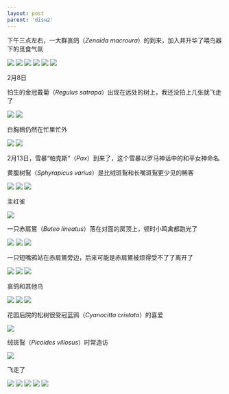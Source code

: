 ```yaml
---
layout: post
parent: 'disw2'
---
```

下午三点左右，一大群哀鸽（<i>Zenaida macroura</i>）的到来，加入并升华了喂鸟器下的觅食气氛

<img class='disc' src='https://lykoseremos.github.io/gmalb-04/disw2/DSC_8376.JPG'>

<img class='disc' src='https://lykoseremos.github.io/gmalb-04/disw2/DSC_8374.JPG'>

<img class='disc' src='https://lykoseremos.github.io/gmalb-04/disw2/DSC_8365.JPG'>

<img class='disc' src='https://lykoseremos.github.io/gmalb-04/disw2/DSC_8366.JPG'>

<img class='disc' src='https://lykoseremos.github.io/gmalb-04/disw2/DSC_8368.JPG'>

<img class='disc' src='https://lykoseremos.github.io/gmalb-04/disw2/DSC_8377.JPG'>

2月8日

怕生的金冠戴菊（<i>Regulus satrapa</i>）出现在远处的树上，我还没拍上几张就飞走了

<img class='disc' src='https://lykoseremos.github.io/gmalb-04/disw2/DSC_8379.JPG'>

<img class='disc' src='https://lykoseremos.github.io/gmalb-04/disw2/DSC_8380.JPG'>

白胸鳾仍然在忙里忙外

<img class='disc' src='https://lykoseremos.github.io/gmalb-04/disw2/DSC_8381.JPG'>

<img class='disc' src='https://lykoseremos.github.io/gmalb-04/disw2/DSC_8382.JPG'>

2月13日，雪暴“帕克斯”（<i>Pax</i>）到来了，这个雪暴以罗马神话中的和平女神命名.

黄腹树鴷（<i>Sphyrapicus varius</i>）是比绒斑鴷和长嘴斑鴷更少见的稀客

<img class='disc' src='https://lykoseremos.github.io/gmalb-04/disw2/DSC_8385.JPG'>

<img class='disc' src='https://lykoseremos.github.io/gmalb-04/disw2/DSC_8387.JPG'>

<img class='disc' src='https://lykoseremos.github.io/gmalb-04/disw2/DSC_8388.JPG'>

主红雀

<img class='disc' src='https://lykoseremos.github.io/gmalb-04/disw2/DSC_8390.JPG'>

一只赤肩鵟（<i>Buteo lineatus</i>）落在对面的房顶上，顿时小鸣禽都跑光了

<img class='disc' src='https://lykoseremos.github.io/gmalb-04/disw2/DSC_8394.JPG'>

<img class='disc' src='https://lykoseremos.github.io/gmalb-04/disw2/DSC_8396.JPG'>

<img class='disc' src='https://lykoseremos.github.io/gmalb-04/disw2/DSC_8399.JPG'>

一只短嘴鸦站在赤肩鵟旁边，后来可能是赤肩鵟被烦得受不了了离开了

<img class='disc' src='https://lykoseremos.github.io/gmalb-04/disw2/DSC_8400.JPG'>

<img class='disc' src='https://lykoseremos.github.io/gmalb-04/disw2/DSC_8402.JPG'>

<img class='disc' src='https://lykoseremos.github.io/gmalb-04/disw2/DSC_8403.JPG'>

哀鸽和其他鸟

<img class='disc' src='https://lykoseremos.github.io/gmalb-04/disw2/DSC_8404.JPG'>

<img class='disc' src='https://lykoseremos.github.io/gmalb-04/disw2/DSC_8405.JPG'>

<img class='disc' src='https://lykoseremos.github.io/gmalb-04/disw2/DSC_8406.JPG'>

花园后院的松树很受冠蓝鸦（<i>Cyanocitta cristata</i>）的喜爱

<img class='disc' src='https://lykoseremos.github.io/gmalb-04/disw2/DSC_8412.JPG'>

绒斑鴷（<i>Picoides villosus</i>）时常造访

<img class='disc' src='https://lykoseremos.github.io/gmalb-04/disw2/DSC_8414.JPG'>

飞走了

<img class='disc' src='https://lykoseremos.github.io/gmalb-04/disw2/DSC_8415.JPG'>

<img class='disc' src='https://lykoseremos.github.io/gmalb-04/disw2/DSC_8416.JPG'>

<img class='disc' src='https://lykoseremos.github.io/gmalb-04/disw2/DSC_8418.JPG'>

<img class='disc' src='https://lykoseremos.github.io/gmalb-04/disw2/DSC_8419.JPG'>

<img class='disc' src='https://lykoseremos.github.io/gmalb-04/disw2/DSC_8421.JPG'>
